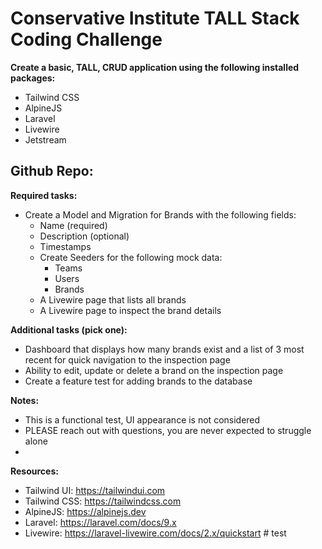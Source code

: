# Conservative Institute TALL Stack Coding Challenge

**Create a basic, TALL, CRUD application using the following installed packages:**

- Tailwind CSS
- AlpineJS
- Laravel
- Livewire
- Jetstream

**Github Repo:**
- 

**Required tasks:**

- Create a Model and Migration for Brands with the following fields:
  - Name (required)
  - Description (optional)
  - Timestamps
  - Create Seeders for the following mock data:
    - Teams
    - Users
    - Brands
  - A Livewire page that lists all brands
  - A Livewire page to inspect the brand details

**Additional tasks (pick one):**

- Dashboard that displays how many brands exist and a list of 3 most recent for quick navigation to the inspection page
- Ability to edit, update or delete a brand on the inspection page
- Create a feature test for adding brands to the database

**Notes:**

- This is a functional test, UI appearance is not considered
- PLEASE reach out with questions, you are never expected to struggle alone
- 

**Resources:**

- Tailwind UI: https://tailwindui.com
- Tailwind CSS: https://tailwindcss.com
- AlpineJS: https://alpinejs.dev
- Laravel: https://laravel.com/docs/9.x
- Livewire: https://laravel-livewire.com/docs/2.x/quickstart
#   t e s t  
 